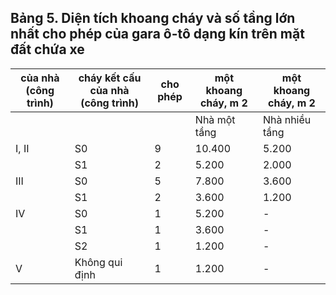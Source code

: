 ## Bảng 5. Diện tích khoang cháy và số tầng lớn nhất cho phép của gara ô-tô dạng kín trên mặt đất chứa xe

| của nhà (công trình)   | cháy kết cấu của nhà (công trình)   | cho phép   | một khoang cháy, m 2   | một khoang cháy, m 2   |
|------------------------|-------------------------------------|------------|------------------------|------------------------|
|                        |                                     |            | Nhà một tầng           | Nhà nhiều tầng         |
| I, II                  | S0                                  | 9          | 10.400                 | 5.200                  |
|                        | S1                                  | 2          | 5.200                  | 2.000                  |
| III                    | S0                                  | 5          | 7.800                  | 3.600                  |
|                        | S1                                  | 2          | 3.600                  | 1.200                  |
| IV                     | S0                                  | 1          | 5.200                  | -                      |
|                        | S1                                  | 1          | 3.600                  | -                      |
|                        | S2                                  | 1          | 1.200                  | -                      |
| V                      | Không qui định                      | 1          | 1.200                  | -                      |
